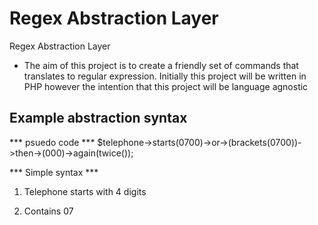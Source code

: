 # Regex Abstraction Layer
Regex Abstraction Layer

* The aim of this project is to create a friendly set of commands that translates to regular expression. 
Initially this project will be written in PHP however the intention that this project will be language agnostic

## Example abstraction syntax

*** psuedo code ***
$telephone->starts(0700)->or->(brackets(0700))->then->(000)->again(twice());

*** Simple syntax ***
1. Telephone starts with 4 digits

2. Contains 07
